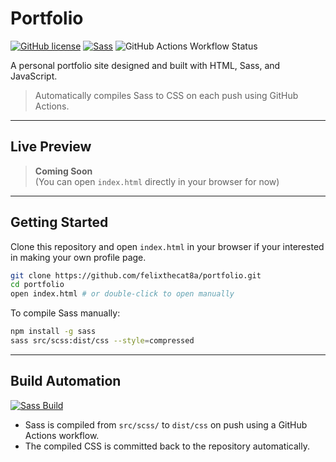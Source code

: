 # Portfolio

[![GitHub license](https://img.shields.io/github/license/felixthecat8a/portfolio?style=for-the-badge&color=green)](LICENSE)
[![Sass](https://img.shields.io/badge/styled_with-Sass-cc6699?style=for-the-badge&logo=sass&logoColor=white)](https://sass-lang.com/)
![GitHub Actions Workflow Status](https://img.shields.io/github/actions/workflow/status/felixthecat8a/portfolio/build-sass.yml?style=for-the-badge&logo=github)

A personal portfolio site designed and built with HTML, Sass, and JavaScript.

> Automatically compiles Sass to CSS on each push using GitHub Actions.

---

## Live Preview

> **Coming Soon**  
> (You can open `index.html` directly in your browser for now)

---

## Getting Started

Clone this repository and open `index.html` in your browser if your interested in making your own profile page.

```bash
git clone https://github.com/felixthecat8a/portfolio.git
cd portfolio
open index.html # or double-click to open manually
```

To compile Sass manually:

```bash
npm install -g sass
sass src/scss:dist/css --style=compressed
```

---

## Build Automation

[![Sass Build](https://github.com/felixthecat8a/portfolio/actions/workflows/build-sass.yml/badge.svg)](https://github.com/felixthecat8a/portfolio/actions/workflows/build-sass.yml)

- Sass is compiled from `src/scss/` to `dist/css` on push using a GitHub Actions workflow.
- The compiled CSS is committed back to the repository automatically.
